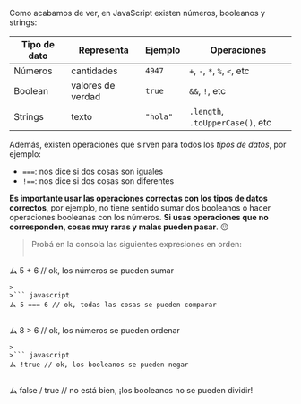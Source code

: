 Como acabamos de ver, en JavaScript existen números, booleanos y strings:

|  Tipo de dato |  Representa             |  Ejemplo |  Operaciones                   |
|---------------|-------------------------|----------|--------------------------------|
|Números        |cantidades               | `4947`   | `+`, `-`, `*`, `%`, `<`, etc   |
|Boolean        |valores de verdad        | `true`   | `&&`, `!`, etc                 |
|Strings        |texto                    | `"hola"` | `.length`, `.toUpperCase()`, etc  |


Además, existen operaciones que sirven para todos los _tipos de datos_, por ejemplo:

* `===`: nos dice si dos cosas son iguales
* `!==`: nos dice si dos cosas son diferentes

**Es importante usar las operaciones correctas con los tipos de datos correctos**, por ejemplo, no tiene sentido sumar dos booleanos o hacer operaciones booleanas con los números. **Si usas operaciones que no corresponden, cosas muy raras y malas pueden pasar**. :confounded:

> Probá en la consola las siguientes expresiones en orden:
>
>``` javascript
ム 5 + 6 // ok, los números se pueden sumar
```
>
>``` javascript
ム 5 === 6 // ok, todas las cosas se pueden comparar
``` 
>
>``` javascript
ム 8 > 6 // ok, los números se pueden ordenar
```
>
>``` javascript
ム !true // ok, los booleanos se pueden negar
```  
>
>``` javascript
ム false / true // no está bien, ¡los booleanos no se pueden dividir!
```